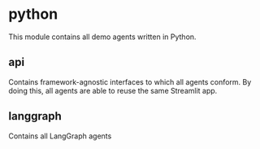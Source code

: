 # python
This module contains all demo agents written in Python.

## api
Contains framework-agnostic interfaces to which all agents conform.
By doing this, all agents are able to reuse the same Streamlit app.

## langgraph
Contains all LangGraph agents
